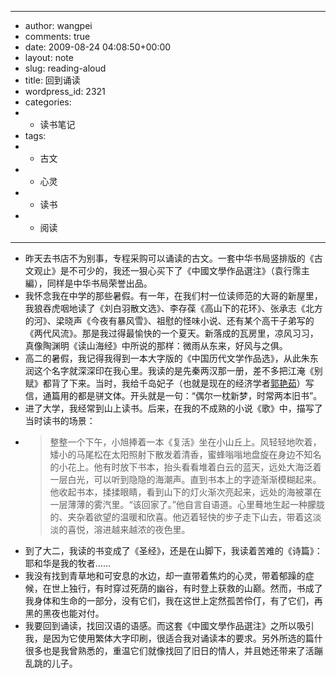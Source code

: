 - ---
- author: wangpei
- comments: true
- date: 2009-08-24 04:08:50+00:00
- layout: note
- slug: reading-aloud
- title: 回到诵读
- wordpress_id: 2321
- categories:
- - 读书笔记
- tags:
- - 古文
- - 心灵
- - 读书
- - 阅读
- ---
- 昨天去书店不为别事，专程采购可以诵读的古文。一套中华书局竖排版的《古文观止》是不可少的，我还一狠心买下了《中國文學作品選注》（袁行霈主編），同样是中华书局荣誉出品。
- 我怀念我在中学的那些暑假。有一年，在我们村一位读师范的大哥的新屋里，我狼吞虎咽地读了《刘白羽散文选》、李存葆《高山下的花环》、张承志《北方的河》、梁晓声《今夜有暴风雪》、祖慰的怪味小说、还有某个高干子弟写的《两代风流》。那是我过得最愉快的一个夏天。新落成的瓦房里，凉风习习，真像陶渊明《读山海经》中所说的那样：微雨从东来，好风与之俱。
- 高二的暑假，我记得我得到一本大字版的《中国历代文学作品选》，从此朱东润这个名字就深深印在我心里。我读的是先秦两汉那一册，差不多把江淹《别赋》都背了下来。当时，我给千岛妃子（也就是现在的经济学者[郭艳茹](http://blog.sina.com.cn/guoyanru)）写信，通篇用的都是骈文体。开头就是一句：“偶尔一枕新梦，时常两本旧书”。
- 进了大学，我经常到山上读书。后来，在我的不成熟的小说《歌》中，描写了当时读书的场景：
- <blockquote>整整一个下午，小旭捧着一本《复活》坐在小山丘上。风轻轻地吹着，矮小的马尾松在太阳照射下散发着清香，蜜蜂嗡嗡地盘旋在身边不知名的小花上。他有时放下书本，抬头看看堆着白云的蓝天，远处大海泛着一层白光，可以听到隐隐的海潮声。直到书本上的字迹渐渐模糊起来。他收起书本，揉揉眼睛，看到山下的灯火渐次亮起来，远处的海被罩在一层薄薄的雾汽里。“该回家了。”他自言自语道。心里蓦地生起一种朦胧的、夹杂着欲望的温暖和欣喜。他迈着轻快的步子走下山去，带着这淡淡的喜悦，溶进越来越浓的夜色里。</blockquote>
- 到了大二，我读的书变成了《圣经》，还是在山脚下，我读着苦难的《诗篇》：耶和华是我的牧者……
- 我没有找到青草地和可安息的水边，却一直带着焦灼的心灵，带着郁躁的症候，在世上独行，有时穿过死荫的幽谷，有时登上获救的山巅。然而，书成了我身体和生命的一部分，没有它们，我在这世上定然孤苦伶仃，有了它们，再黑的黑夜也能对付。
- 我要回到诵读，找回汉语的语感。而这套《中國文學作品選注》之所以吸引我，是因为它使用繁体大字印刷，很适合我对诵读本的要求。另外所选的篇什很多也是我曾熟悉的，重温它们就像找回了旧日的情人，并且她还带来了活蹦乱跳的儿子。
